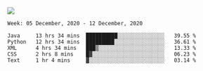 <!--
**Mat2ja/Mat2ja** is a ✨ _special_ ✨ repository because its `README.md` (this file) appears on your GitHub profile.

Here are some ideas to get you started:

- 🔭 I’m currently working on ...
- 🌱 I’m currently learning ...
- 👯 I’m looking to collaborate on ...
- 🤔 I’m looking for help with ...
- 💬 Ask me about ...
- 📫 How to reach me: ...
- 😄 Pronouns: ...
- ⚡ Fun fact: ...
-->

<img src='https://media.giphy.com/media/xT9IgG50Fb7Mi0prBC/giphy.gif'>

<!--START_SECTION:waka-->
```text
Week: 05 December, 2020 - 12 December, 2020

Java     13 hrs 34 mins  ██████████░░░░░░░░░░░░░░░   39.55 % 
Python   12 hrs 34 mins  █████████░░░░░░░░░░░░░░░░   36.61 % 
XML      4 hrs 34 mins   ███▒░░░░░░░░░░░░░░░░░░░░░   13.33 % 
CSS      2 hrs 8 mins    █▓░░░░░░░░░░░░░░░░░░░░░░░   06.23 % 
Text     1 hr 4 mins     ▓░░░░░░░░░░░░░░░░░░░░░░░░   03.14 % 
```
<!--END_SECTION:waka-->
